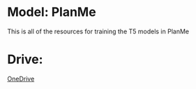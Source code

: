 # Model: PlanMe
This is all of the resources for training the T5 models in PlanMe

# Drive:
[OneDrive](https://o365ku-my.sharepoint.com/:f:/g/personal/krittin_set_live_ku_th/Evofsd8I6qFKmv1SCgH_AysB96tcLmS9Vihx5DDbeF5Z6g?e=6OyeXE)


